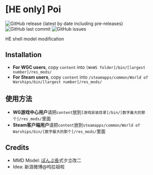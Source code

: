﻿# [HE only] Poi

![GitHub release (latest by date including pre-releases)](https://img.shields.io/github/v/release/SEA-group/DanColle-Yuudachi?include_prereleases)
![GitHub last commit](https://img.shields.io/github/last-commit/SEA-group/DanColle-Yuudachi)
![GitHub issues](https://img.shields.io/github/issues-raw/SEA-group/DanColle-Yuudachi)

HE shell model modification

## Installation
* **For WGC users**, copy `content` into `[WoWS folder]/bin/[largest number]/res_mods/`
* **For Steam users**, copy `content` into `/steamapps/common/World of Warships/bin/[largest number]/res_mods/`

## 使用方法
* **WG游戏中心用户**请把`content`放到`[游戏安装目录]/bin/[数字最大的那个]/res_mods/`里面
* **Steam客户端用户**请把`content`放到`steamapps/common/World of Warships/bin/[数字最大的那个]/res_mods/`里面

## Credits
* MMD Model: [ぽんぷ長](https://twitter.com/paint002)式夕立改二
* Idea: 新浪微博@呜拉祖啦